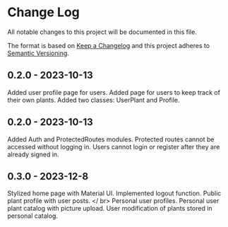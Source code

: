 
# Change Log
All notable changes to this project will be documented in this file.
 
The format is based on [Keep a Changelog](http://keepachangelog.com/)
and this project adheres to [Semantic Versioning](http://semver.org/).
 
## 0.2.0 - 2023-10-13
 
Added user profile page for users. Added page for users to keep track of their own plants. Added two classes: UserPlant and Profile.

## 0.2.0 - 2023-10-13
 
Added Auth and ProtectedRoutes modules. Protected routes cannot be accessed without logging in. Users cannot login or register after they are already signed in.

## 0.3.0 - 2023-12-8
 
Stylized home page with Material UI. Implemented logout function. Public plant profile with user posts.
</ br>
Personal user profiles. Personal user plant catalog with picture upload. User modification of plants stored in personal catalog.


